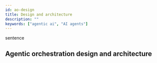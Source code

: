 ```yaml
---
id: ao-design
title: Design and architecture
description: ""
keywords: ["agentic ai", "AI agents"]
---
```


sentence

## Agentic orchestration design and architecture